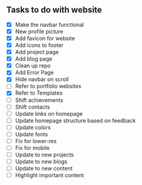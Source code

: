 ## Tasks to do with website

- [X] Make the navbar functional
- [X] New profile picture
- [X] Add favicon for website
- [X] Add icons to footer
- [X] Add project page
- [X] Add blog page
- [X] Clean up repo
- [X] Add Error Page
- [X] Hide navbar on scroll
- [ ] Refer to portfolio websites
- [X] Refer to Templates
- [ ] Shift achievements
- [ ] Shift contacts
- [ ] Update links on homepage
- [ ] Update homepage structure based on feedback
- [ ] Update colors
- [ ] Update fonts
- [ ] Fix for lower-res
- [ ] Fix for mobile
- [ ] Update to new projects
- [ ] Update to new blogs
- [ ] Update  to new content
- [ ] Highlight important content
